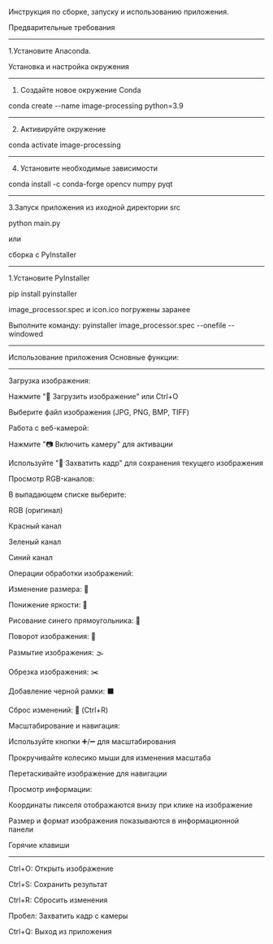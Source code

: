 Инструкция по сборке, запуску и использованию приложения.

Предварительные требования
__________________________
1.Установите Anaconda.

Установка и настройка окружения
_________________________________
1. Создайте новое окружение Conda

conda create --name image-processing python=3.9
_____________________________________________
2. Активируйте окружение

conda activate image-processing
_____________________________________________
4. Установите необходимые зависимости

conda install -c conda-forge opencv numpy pyqt
______________________________________________
3.Запуск приложения из иходной директории src

python main.py

или

сборка с PyInstaller 
_____________________________
1.Установите PyInstaller

pip install pyinstaller

image_processor.spec и icon.ico погружены заранее

Выполните команду: pyinstaller image_processor.spec --onefile --windowed
______________________________________________
Использование приложения
Основные функции:
______________________________________________
Загрузка изображения:
  
Нажмите "📂 Загрузить изображение" или Ctrl+O
  
Выберите файл изображения (JPG, PNG, BMP, TIFF)
  
Работа с веб-камерой:
  
Нажмите "📷 Включить камеру" для активации
  
Используйте "📸 Захватить кадр" для сохранения текущего изображения
  
Просмотр RGB-каналов:
  
В выпадающем списке выберите:
  
RGB (оригинал)
  
Красный канал
  
Зеленый канал
  
Синий канал
  
Операции обработки изображений:
  
Изменение размера: 📏
  
Понижение яркости: 🔅
  
Рисование синего прямоугольника: 🔷
  
Поворот изображения: 🔄
  
Размытие изображения: 🌫️
  
Обрезка изображения: ✂️
  
Добавление черной рамки: ⬛
  
Сброс изменений: 🔄 (Ctrl+R)
  
Масштабирование и навигация:
  
Используйте кнопки ➕/➖ для масштабирования
  
Прокручивайте колесико мыши для изменения масштаба
  
Перетаскивайте изображение для навигации
  
Просмотр информации:
  
Координаты пикселя отображаются внизу при клике на изображение
  
Размер и формат изображения показываются в информационной панели
  
Горячие клавиши
___________________________  
Ctrl+O: Открыть изображение
  
Ctrl+S: Сохранить результат
  
Ctrl+R: Сбросить изменения
  
Пробел: Захватить кадр с камеры
  
Ctrl+Q: Выход из приложения
